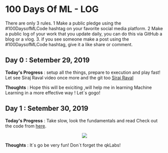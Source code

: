 # 100 Days Of ML - LOG

There are only 3 rules. 
1 Make a public pledge using the #100DaysofMLCode hashtag on your favorite social media platform. 
2 Make a public log of your work that you update daily, you can do this via GitHub a blog or a vlog. 
3. if you see someone make a post using the #100DaysofMLCode hashtag, give it a like share or comment.


## Day 0 : Setember 29, 2019

**Today's Progress** : setup all the things, prepare to execution and play fast! Let see Siraj Raval video once more and the git too [Siraj Raval](https://github.com/llSourcell)

**Thoughts** : Hope this will be exiciting ,will help me in learning Machine Learning in a more effective way ! Let´s gogo!


## Day 1 : Setember 30, 2019

**Today's Progress** : Take slow, look the fundamentals and read
Check out the code from [here](https://github.com/Avik-Jain/100-Days-Of-ML-Code/blob/master/Code/Day%201_Data%20PreProcessing.md).

<p align="center">
  <img src="https://github.com/Avik-Jain/100-Days-Of-ML-Code/blob/master/Info-graphs/Day%201.jpg">
</p>


**Thoughts** : It´s go be very fun! Don´t forget the qkLabs!




